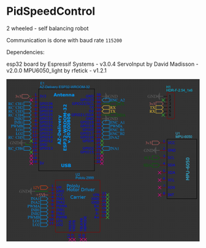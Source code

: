 # PidSpeedControl

2 wheeled - self balancing robot

Communication is done with baud rate `115200`

Dependencies:

esp32 board by Espressif Systems - v3.0.4
ServoInput by David Madisson - v2.0.0
MPU6050_light by rfetick - v1.2.1

![Wiring diagram](docs/wiring.png)
